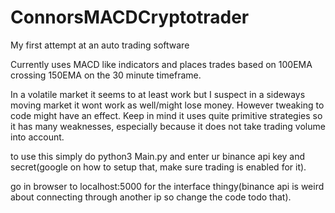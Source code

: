 # ConnorsMACDCryptotrader
My first attempt at an auto trading software

Currently uses MACD like indicators and places trades based on 100EMA crossing 150EMA on the 30 minute timeframe.

In a volatile market it seems to at least work but I suspect in a sideways moving market it wont work as well/might lose money. However tweaking to code might have an effect. 
Keep in mind it uses quite primitive strategies so it has many weaknesses, especially because it does not take trading volume into account.



to use this simply do python3 Main.py and enter ur binance api key and secret(google on how to setup that, make sure trading is enabled for it).

go in browser to localhost:5000 for the interface thingy(binance api is weird about connecting through another ip so change the code todo that). 
